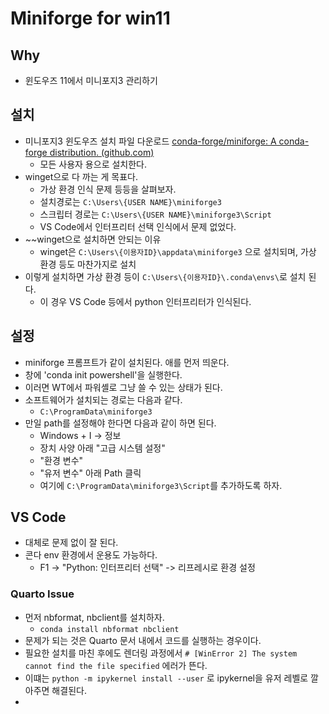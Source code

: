 # Miniforge for win11

## Why 
- 윈도우즈 11에서 미니포지3 관리하기 

## 설치 
- 미니포지3 윈도우즈 설치 파일 다운로드 [conda-forge/miniforge: A conda-forge distribution. (github.com)](https://github.com/conda-forge/miniforge)
	- 모든 사용자 용으로 설치한다. 
- winget으로 다 까는 게 목표다. 
	- 가상 환경 인식 문제 등등을 살펴보자. 
	- 설치경로는 `C:\Users\{USER NAME}\miniforge3`
	- 스크립터 경로는 `C:\Users\{USER NAME}\miniforge3\Script`
	- VS Code에서 인터프리터 선택 인식에서 문제 없었다. 
- ~~winget으로 설치하면 안되는 이유
	- winget은 `C:\Users\{이용자ID}\appdata\miniforge3` 으로 설치되며, 가상 환경 등도 마찬가지로 설치  
- 이렇게 설치하면 가상 환경 등이 `C:\Users\{이용자ID}\.conda\envs\`로 설치 된다. 
	- 이 경우 VS Code 등에서 python 인터프리터가 인식된다.

## 설정 
- miniforge 프롬프트가 같이 설치된다. 애를 먼저 띄운다. 
- 창에 'conda init powershell'을 실행한다. 
- 이러면 WT에서 파워셸로 그냥 쓸 수 있는 상태가 된다. 
- 소프트웨어가 설치되는 경로는 다음과 같다. 
	- `C:\ProgramData\miniforge3`
- 만일 path를 설정해야 한다면 다음과 같이 하면 된다. 
	- Windows + I -> 정보 
	- 장치 사양 아래 "고급 시스템 설정" 
	- "환경 변수"
	- "유저 변수" 아래 Path 클릭 
	- 여기에 `C:\ProgramData\miniforge3\Script`를 추가하도록 하자. 

## VS Code 
- 대체로 문제 없이 잘 된다. 
- 콘다 env 환경에서 운용도 가능하다. 
	- F1 -> "Python: 인터프리터 선택" -> 리프레시로 환경 설정

### Quarto Issue 
- 먼저 nbformat, nbclient를 설치하자. 
	- `conda install nbformat nbclient`
- 문제가 되는 것은 Quarto 문서 내에서 코드를 실행하는 경우이다. 
- 필요한 설치를 마친 후에도 렌더링 과정에서 `# [WinError 2] The system cannot find the file specified` 에러가 뜬다. 
- 이떄는 `python -m ipykernel install --user` 로 ipykernel을 유저 레벨로 깔아주면 해결된다. 
- 

